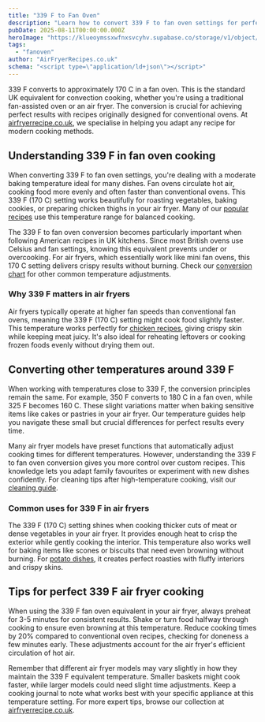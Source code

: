 ```yaml
---
title: "339 F to Fan Oven"
description: "Learn how to convert 339 F to fan oven settings for perfect air fryer cooking. Includes temperature charts and UK conversion tips."
pubDate: 2025-08-11T00:00:00.000Z
heroImage: "https://klueoymssxwfnxsvcyhv.supabase.co/storage/v1/object/public/md/339-f-to-fan-oven-25798cfe.png"
tags:
  - "fanoven"
author: "AirFryerRecipes.co.uk"
schema: "<script type=\"application/ld+json\"></script>"
---
```


<p>339 F converts to approximately 170 C in a fan oven. This is the standard UK equivalent for convection cooking, whether you're using a traditional fan-assisted oven or an air fryer. The conversion is crucial for achieving perfect results with recipes originally designed for conventional ovens. At <a href=https://www.airfryerrecipe.co.uk>airfryerrecipe.co.uk</a>, we specialise in helping you adapt any recipe for modern cooking methods.</p>

<h2>Understanding 339 F in fan oven cooking</h2>
<p>When converting 339 F to fan oven settings, you're dealing with a moderate baking temperature ideal for many dishes. Fan ovens circulate hot air, cooking food more evenly and often faster than conventional ovens. This 339 F (170 C) setting works beautifully for roasting vegetables, baking cookies, or preparing chicken thighs in your air fryer. Many of our <a href=https://www.airfryerrecipe.co.uk/recipes>popular recipes</a> use this temperature range for balanced cooking.</p>

<p>The 339 F to fan oven conversion becomes particularly important when following American recipes in UK kitchens. Since most British ovens use Celsius and fan settings, knowing this equivalent prevents under or overcooking. For air fryers, which essentially work like mini fan ovens, this 170 C setting delivers crispy results without burning. Check our <a href=https://www.airfryerrecipe.co.uk/air-fryer-conversion-chart>conversion chart</a> for other common temperature adjustments.</p>

<h3>Why 339 F matters in air fryers</h3>
<p>Air fryers typically operate at higher fan speeds than conventional fan ovens, meaning the 339 F (170 C) setting might cook food slightly faster. This temperature works perfectly for <a href=https://www.airfryerrecipe.co.uk/recipe-category/chicken>chicken recipes</a>, giving crispy skin while keeping meat juicy. It's also ideal for reheating leftovers or cooking frozen foods evenly without drying them out.</p>

<h2>Converting other temperatures around 339 F</h2>
<p>When working with temperatures close to 339 F, the conversion principles remain the same. For example, 350 F converts to 180 C in a fan oven, while 325 F becomes 160 C. These slight variations matter when baking sensitive items like cakes or pastries in your air fryer. Our temperature guides help you navigate these small but crucial differences for perfect results every time.</p>

<p>Many air fryer models have preset functions that automatically adjust cooking times for different temperatures. However, understanding the 339 F to fan oven conversion gives you more control over custom recipes. This knowledge lets you adapt family favourites or experiment with new dishes confidently. For cleaning tips after high-temperature cooking, visit our <a href=https://www.airfryerrecipe.co.uk/air-fryer-cleaner>cleaning guide</a>.</p>

<h3>Common uses for 339 F in air fryers</h3>
<p>The 339 F (170 C) setting shines when cooking thicker cuts of meat or dense vegetables in your air fryer. It provides enough heat to crisp the exterior while gently cooking the interior. This temperature also works well for baking items like scones or biscuits that need even browning without burning. For <a href=https://www.airfryerrecipe.co.uk/recipe-category/potatoes>potato dishes</a>, it creates perfect roasties with fluffy interiors and crispy skins.</p>

<h2>Tips for perfect 339 F air fryer cooking</h2>
<p>When using the 339 F fan oven equivalent in your air fryer, always preheat for 3-5 minutes for consistent results. Shake or turn food halfway through cooking to ensure even browning at this temperature. Reduce cooking times by 20% compared to conventional oven recipes, checking for doneness a few minutes early. These adjustments account for the air fryer's efficient circulation of hot air.</p>

<p>Remember that different air fryer models may vary slightly in how they maintain the 339 F equivalent temperature. Smaller baskets might cook faster, while larger models could need slight time adjustments. Keep a cooking journal to note what works best with your specific appliance at this temperature setting. For more expert tips, browse our collection at <a href=https://www.airfryerrecipe.co.uk>airfryerrecipe.co.uk</a>.</p>